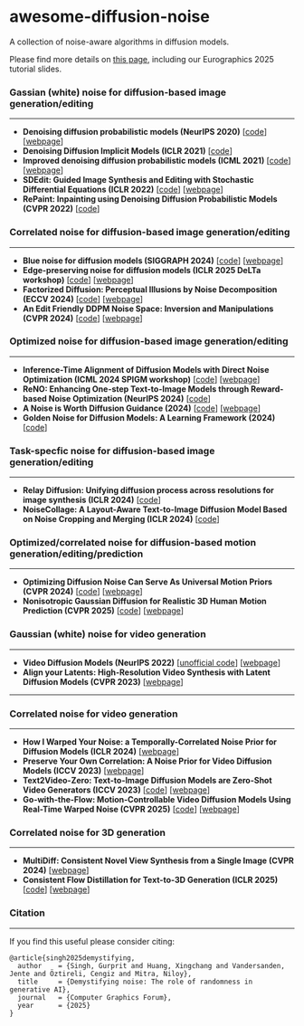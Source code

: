 # awesome-diffusion-noise
A collection of noise-aware algorithms in diffusion models.

Please find more details on [this page](https://diffusion-noise.mpi-inf.mpg.de/), including our Eurographics 2025 tutorial slides.


### Gassian (white) noise for diffusion-based image generation/editing
---
- **Denoising diffusion probabilistic models (NeurIPS 2020)** [[code](https://github.com/hojonathanho/diffusion)] [[webpage](https://hojonathanho.github.io/diffusion/)]
- **Denoising Diffusion Implicit Models (ICLR 2021)** [[code](https://github.com/ermongroup/ddim)]
- **Improved denoising diffusion probabilistic models (ICML 2021)** [[code](https://github.com/openai/improved-diffusion)] [[webpage](https://proceedings.mlr.press/v139/nichol21a.html)]
- **SDEdit: Guided Image Synthesis and Editing with Stochastic Differential Equations (ICLR 2022)** [[code](https://github.com/ermongroup/SDEdit)] [[webpage](https://sde-image-editing.github.io/)]
- **RePaint: Inpainting using Denoising Diffusion Probabilistic Models (CVPR 2022)** [[code](https://github.com/andreas128/RePaint)]



### Correlated noise for diffusion-based image generation/editing
---
- **Blue noise for diffusion models (SIGGRAPH 2024)** [[code](https://github.com/xchhuang/bndm)] [[webpage](https://xchhuang.github.io/bndm/)]
- **Edge-preserving noise for diffusion models (ICLR 2025 DeLTa workshop)** [[code](https://github.com/Jentuuh/edge-preserving-diffusion/)] [[webpage](https://edge-preserving-diffusion.mpi-inf.mpg.de/)]
- **Factorized Diffusion: Perceptual Illusions by Noise Decomposition (ECCV 2024)** [[code](https://github.com/dangeng/visual_anagrams)] [[webpage](https://dangeng.github.io/factorized_diffusion/)]
- **An Edit Friendly DDPM Noise Space: Inversion and Manipulations (CVPR 2024)** [[code](https://github.com/inbarhub/DDPM_inversion)] [[webpage](https://inbarhub.github.io/DDPM_inversion/)]


### Optimized noise for diffusion-based image generation/editing
---
- **Inference-Time Alignment of Diffusion Models with Direct Noise Optimization (ICML 2024 SPIGM workshop)** [[code](https://github.com/TZW1998/Direct-Noise-Optimization)] [[webpage](https://openreview.net/forum?id=Dqpa8rbL39)]
- **ReNO: Enhancing One-step Text-to-Image Models through Reward-based Noise Optimization (NeurIPS 2024)** [[code](https://github.com/ExplainableML/ReNO)]
- **A Noise is Worth Diffusion Guidance (2024)** [[code](https://github.com/cvlab-kaist/NoiseRefine)] [[webpage](https://cvlab-kaist.github.io/NoiseRefine/)]
- **Golden Noise for Diffusion Models: A Learning Framework (2024)** [[code](https://github.com/xie-lab-ml/Golden-Noise-for-Diffusion-Models)]


### Task-specfic noise for diffusion-based image generation/editing
---
- **Relay Diffusion: Unifying diffusion process across resolutions for image synthesis (ICLR 2024)** [[code](https://github.com/THUDM/RelayDiffusion)]
- **NoiseCollage: A Layout-Aware Text-to-Image Diffusion Model Based on Noise Cropping and Merging (ICLR 2024)** [[code](https://github.com/univ-esuty/noisecollage)]


### Optimized/correlated noise for diffusion-based motion generation/editing/prediction
---
- **Optimizing Diffusion Noise Can Serve As Universal Motion Priors (CVPR 2024)** [[code](https://github.com/korrawe/Diffusion-Noise-Optimization)] [[webpage](https://korrawe.github.io/dno-project/)]
- **Nonisotropic Gaussian Diffusion for Realistic 3D Human Motion Prediction (CVPR 2025)** [[code](https://github.com/Ceveloper/SkeletonDiffusion/tree/main)] [[webpage](https://ceveloper.github.io/publications/skeletondiffusion/)]




### Gaussian (white) noise for video generation
---
- **Video Diffusion Models (NeurIPS 2022)** [[unofficial code](https://github.com/lucidrains/video-diffusion-pytorch)] [[webpage](https://video-diffusion.github.io/)]
- **Align your Latents: High-Resolution Video Synthesis with Latent Diffusion Models (CVPR 2023)** [[webpage](https://research.nvidia.com/labs/toronto-ai/VideoLDM/)]

---


### Correlated noise for video generation
---
- **How I Warped Your Noise: a Temporally-Correlated Noise Prior for Diffusion Models (ICLR 2024)** [[webpage](https://warpyournoise.github.io/)]
- **Preserve Your Own Correlation: A Noise Prior for Video Diffusion Models (ICCV 2023)** [[webpage](https://research.nvidia.com/labs/dir/pyoco/)]
- **Text2Video-Zero: Text-to-Image Diffusion Models are Zero-Shot Video Generators (ICCV 2023)** [[code](https://github.com/Picsart-AI-Research/Text2Video-Zero)] [[webpage](https://text2video-zero.github.io/)]
- **Go-with-the-Flow: Motion-Controllable Video Diffusion Models Using Real-Time Warped Noise (CVPR 2025)** [[code](https://github.com/Eyeline-Research/Go-with-the-Flow)] [[webpage](https://eyeline-research.github.io/Go-with-the-Flow/)]



### Correlated noise for 3D generation
---
- **MultiDiff: Consistent Novel View Synthesis from a Single Image (CVPR 2024)** [[webpage](https://sirwyver.github.io/MultiDiff/)]
- **Consistent Flow Distillation for Text-to-3D Generation (ICLR 2025)** [[code](https://github.com/runjie-yan/ConsistentFlowDistillation)] [[webpage](https://runjie-yan.github.io/cfd/)]




### Citation
---
If you find this useful please consider citing:
```
@article{singh2025demystifying,
  author    = {Singh, Gurprit and Huang, Xingchang and Vandersanden, Jente and Öztireli, Cengiz and Mitra, Niloy},
  title     = {Demystifying noise: The role of randomness in generative AI},
  journal   = {Computer Graphics Forum},
  year      = {2025}
}
```








